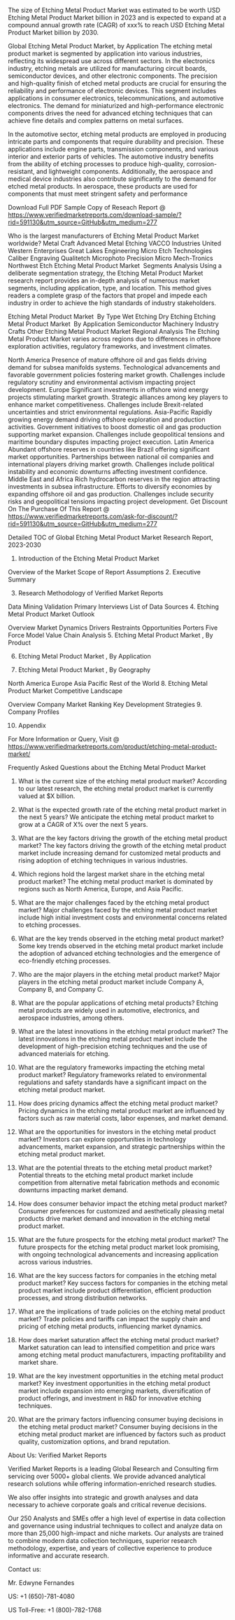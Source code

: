 The size of Etching Metal Product Market was estimated to be worth USD Etching Metal Product Market billion in 2023 and is expected to expand at a compound annual growth rate (CAGR) of xxx% to reach USD Etching Metal Product Market billion by 2030.

Global Etching Metal Product Market, by Application
The etching metal product market is segmented by application into various industries, reflecting its widespread use across different sectors. In the electronics industry, etching metals are utilized for manufacturing circuit boards, semiconductor devices, and other electronic components. The precision and high-quality finish of etched metal products are crucial for ensuring the reliability and performance of electronic devices. This segment includes applications in consumer electronics, telecommunications, and automotive electronics. The demand for miniaturized and high-performance electronic components drives the need for advanced etching techniques that can achieve fine details and complex patterns on metal surfaces.

In the automotive sector, etching metal products are employed in producing intricate parts and components that require durability and precision. These applications include engine parts, transmission components, and various interior and exterior parts of vehicles. The automotive industry benefits from the ability of etching processes to produce high-quality, corrosion-resistant, and lightweight components. Additionally, the aerospace and medical device industries also contribute significantly to the demand for etched metal products. In aerospace, these products are used for components that must meet stringent safety and performance

Download Full PDF Sample Copy of Reseach Report @ https://www.verifiedmarketreports.com/download-sample/?rid=591130&utm_source=GitHub&utm_medium=277

Who is the largest manufacturers of Etching Metal Product Market worldwide?
Metal Craft
Advanced Metal Etching
VACCO Industries
United Western Enterprises
Great Lakes Engineering
Micro Etch Technologies
Caliber Engraving
Qualitetch
Microphoto
Precision Micro
Mech-Tronics
Northwest Etch
Etching Metal Product Market  Segments Analysis
Using a deliberate segmentation strategy, the Etching Metal Product Market research report provides an in-depth analysis of numerous market segments, including application, type, and location. This method gives readers a complete grasp of the factors that propel and impede each industry in order to achieve the high standards of industry stakeholders.

Etching Metal Product Market  By Type
Wet Etching
Dry Etching
Etching Metal Product Market  By Application
Semiconductor
Machinery Industry
Crafts
Other
Etching Metal Product Market Regional Analysis
The Etching Metal Product Market varies across regions due to differences in offshore exploration activities, regulatory frameworks, and investment climates.

North America
Presence of mature offshore oil and gas fields driving demand for subsea manifolds systems.
Technological advancements and favorable government policies fostering market growth.
Challenges include regulatory scrutiny and environmental activism impacting project development.
Europe
Significant investments in offshore wind energy projects stimulating market growth.
Strategic alliances among key players to enhance market competitiveness.
Challenges include Brexit-related uncertainties and strict environmental regulations.
Asia-Pacific
Rapidly growing energy demand driving offshore exploration and production activities.
Government initiatives to boost domestic oil and gas production supporting market expansion.
Challenges include geopolitical tensions and maritime boundary disputes impacting project execution.
Latin America
Abundant offshore reserves in countries like Brazil offering significant market opportunities.
Partnerships between national oil companies and international players driving market growth.
Challenges include political instability and economic downturns affecting investment confidence.
Middle East and Africa
Rich hydrocarbon reserves in the region attracting investments in subsea infrastructure.
Efforts to diversify economies by expanding offshore oil and gas production.
Challenges include security risks and geopolitical tensions impacting project development.
Get Discount On The Purchase Of This Report @ https://www.verifiedmarketreports.com/ask-for-discount/?rid=591130&utm_source=GitHub&utm_medium=277

Detailed TOC of Global Etching Metal Product Market Research Report, 2023-2030
1. Introduction of the Etching Metal Product Market

Overview of the Market
Scope of Report
Assumptions
2. Executive Summary

3. Research Methodology of Verified Market Reports

Data Mining
Validation
Primary Interviews
List of Data Sources
4. Etching Metal Product Market Outlook

Overview
Market Dynamics
Drivers
Restraints
Opportunities
Porters Five Force Model
Value Chain Analysis
5. Etching Metal Product Market , By Product

6. Etching Metal Product Market , By Application

7. Etching Metal Product Market , By Geography

North America
Europe
Asia Pacific
Rest of the World
8. Etching Metal Product Market Competitive Landscape

Overview
Company Market Ranking
Key Development Strategies
9. Company Profiles

10. Appendix

For More Information or Query, Visit @ https://www.verifiedmarketreports.com/product/etching-metal-product-market/

Frequently Asked Questions about the Etching Metal Product Market
1. What is the current size of the etching metal product market?
According to our latest research, the etching metal product market is currently valued at $X billion.

2. What is the expected growth rate of the etching metal product market in the next 5 years?
We anticipate the etching metal product market to grow at a CAGR of X% over the next 5 years.

3. What are the key factors driving the growth of the etching metal product market?
The key factors driving the growth of the etching metal product market include increasing demand for customized metal products and rising adoption of etching techniques in various industries.

4. Which regions hold the largest market share in the etching metal product market?
The etching metal product market is dominated by regions such as North America, Europe, and Asia Pacific.

5. What are the major challenges faced by the etching metal product market?
Major challenges faced by the etching metal product market include high initial investment costs and environmental concerns related to etching processes.

6. What are the key trends observed in the etching metal product market?
Some key trends observed in the etching metal product market include the adoption of advanced etching technologies and the emergence of eco-friendly etching processes.

7. Who are the major players in the etching metal product market?
Major players in the etching metal product market include Company A, Company B, and Company C.

8. What are the popular applications of etching metal products?
Etching metal products are widely used in automotive, electronics, and aerospace industries, among others.

9. What are the latest innovations in the etching metal product market?
The latest innovations in the etching metal product market include the development of high-precision etching techniques and the use of advanced materials for etching.

10. What are the regulatory frameworks impacting the etching metal product market?
Regulatory frameworks related to environmental regulations and safety standards have a significant impact on the etching metal product market.

11. How does pricing dynamics affect the etching metal product market?
Pricing dynamics in the etching metal product market are influenced by factors such as raw material costs, labor expenses, and market demand.

12. What are the opportunities for investors in the etching metal product market?
Investors can explore opportunities in technology advancements, market expansion, and strategic partnerships within the etching metal product market.

13. What are the potential threats to the etching metal product market?
Potential threats to the etching metal product market include competition from alternative metal fabrication methods and economic downturns impacting market demand.

14. How does consumer behavior impact the etching metal product market?
Consumer preferences for customized and aesthetically pleasing metal products drive market demand and innovation in the etching metal product market.

15. What are the future prospects for the etching metal product market?
The future prospects for the etching metal product market look promising, with ongoing technological advancements and increasing application across various industries.

16. What are the key success factors for companies in the etching metal product market?
Key success factors for companies in the etching metal product market include product differentiation, efficient production processes, and strong distribution networks.

17. What are the implications of trade policies on the etching metal product market?
Trade policies and tariffs can impact the supply chain and pricing of etching metal products, influencing market dynamics.

18. How does market saturation affect the etching metal product market?
Market saturation can lead to intensified competition and price wars among etching metal product manufacturers, impacting profitability and market share.

19. What are the key investment opportunities in the etching metal product market?
Key investment opportunities in the etching metal product market include expansion into emerging markets, diversification of product offerings, and investment in R&D for innovative etching techniques.

20. What are the primary factors influencing consumer buying decisions in the etching metal product market?
Consumer buying decisions in the etching metal product market are influenced by factors such as product quality, customization options, and brand reputation.

About Us: Verified Market Reports

Verified Market Reports is a leading Global Research and Consulting firm servicing over 5000+ global clients. We provide advanced analytical research solutions while offering information-enriched research studies.

We also offer insights into strategic and growth analyses and data necessary to achieve corporate goals and critical revenue decisions.

Our 250 Analysts and SMEs offer a high level of expertise in data collection and governance using industrial techniques to collect and analyze data on more than 25,000 high-impact and niche markets. Our analysts are trained to combine modern data collection techniques, superior research methodology, expertise, and years of collective experience to produce informative and accurate research.

Contact us:

Mr. Edwyne Fernandes

US: +1 (650)-781-4080

US Toll-Free: +1 (800)-782-1768
